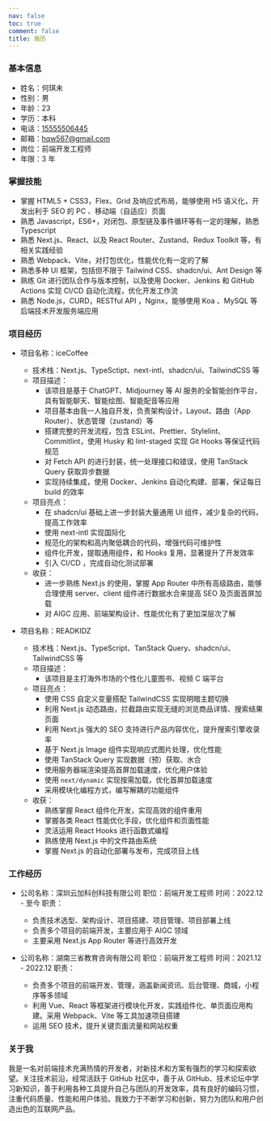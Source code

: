 ```yaml
---
nav: false
toc: true
comment: false
title: 简历
---
```


### 基本信息

- 姓名：何琪未
- 性别：男
- 年龄：23
- 学历：本科
- 电话：<a href='tel:15555506445'>15555506445</a>
- 邮箱：[hqw567@gmail.com](mailto:hqw567@gmail.com)
- 岗位：前端开发工程师
- 年限：3 年

### 掌握技能

- 掌握 HTML5 + CSS3，Flex、Grid 及响应式布局，能够使用 H5 语义化，开发出利于 SEO 的 PC 、移动端（自适应）页面
- 熟悉 Javascript，ES6+，对闭包、原型链及事件循环等有一定的理解，熟悉 Typescript
- 熟悉 Next.js、React、以及 React Router、Zustand、Redux Toolkit 等，有相关实践经验
- 熟悉 Webpack、Vite，对打包优化，性能优化有一定的了解
- 熟悉多种 UI 框架，包括但不限于 Tailwind CSS、shadcn/ui、Ant Design 等
- 熟练 Git 进行团队合作与版本控制，以及使用 Docker、Jenkins 和 GitHub Actions 实现 CI/CD 自动化流程，优化开发工作流
- 熟悉 Node.js，CURD，RESTful API ，Nginx，能够使用 Koa 、MySQL 等后端技术开发服务端应用

### 项目经历

- 项目名称：iceCoffee

   - 技术栈：Next.js、TypeSctipt、next-intl、shadcn/ui、TailwindCSS 等
   - 项目描述：
     - 该项目是基于 ChatGPT、Midjourney 等 AI 服务的全智能创作平台，具有智能聊天、智能绘图、智能配音等应用
     - 项目基本由我一人独自开发，负责架构设计，Layout、路由（App Router）、状态管理（zustand）等
     - 搭建完整的开发流程，包含 ESLint、Prettier、Stylelint、Commitlint，使用 Husky 和 lint-staged 实现 Git Hooks 等保证代码规范
     - 对 Fetch API 的进行封装，统一处理接口和错误，使用 TanStack Query 获取异步数据
     - 实现持续集成，使用 Docker、Jenkins 自动化构建、部署，保证每日 build 的效率
   - 项目亮点：
     - 在 shadcn/ui 基础上进一步封装大量通用 UI 组件，减少复杂的代码，提高工作效率
     - 使用 next-intl 实现国际化
     - 规范化的架构和高内聚低耦合的代码，增强代码可维护性
     - 组件化开发，提取通用组件，和 Hooks 复用，显著提升了开发效率
     - 引入 CI/CD ，完成自动化测试部署
   - 收获：
     - 进一步熟练 Next.js 的使用，掌握 App Router 中所有高级路由，能够合理使用 server、client 组件进行数据水合来提高 SEO 及页面首屏加载
     - 对 AIGC 应用、前端架构设计、性能优化有了更加深层次了解

- 项目名称：READKIDZ

   - 技术栈：Next.js、TypeScript、TanStack Query、shadcn/ui、TailwindCSS 等
   - 项目描述：
     - 该项目是主打海外市场的个性化儿童图书、视频 C 端平台
   - 项目亮点：
     - 使用 CSS 自定义变量搭配 TailwindCSS 实现明暗主题切换
     - 利用 Next.js 动态路由，拦截路由实现无缝的浏览商品详情、搜索结果页面
     - 利用 Next.js 强大的 SEO 支持进行产品内容优化，提升搜索引擎收录率
     - 基于 Next.js Image 组件实现响应式图片处理，优化性能
     - 使用 TanStack Query 实现数据（预）获取、水合
     - 使用服务器端渲染提高首屏加载速度，优化用户体验
     - 使用 `next/dynamic` 实现按需加载，优化首屏加载速度
     - 采用模块化编程方式，编写解耦的功能组件
   - 收获：
     - 熟练掌握 React 组件化开发，实现高效的组件重用
     - 掌握各类 React 性能优化手段，优化组件和页面性能
     - 灵活运用 React Hooks 进行函数式编程
     - 熟练使用 Next.js 中的文件路由系统
     - 掌握 Next.js 的自动化部署与发布，完成项目上线

### 工作经历

- 公司名称：深圳云加科创科技有限公司 职位：前端开发工程师 时间：2022.12 - 至今
  职责：

  - 负责技术选型、架构设计、项目搭建、项目管理、项目部署上线
  - 负责多个项目的前端开发，主要应用于 AIGC 领域
  - 主要采用 Next.js App Router 等进行高效开发

- 公司名称：湖南三省教育咨询有限公司 职位：前端开发工程师 时间：2021.12 - 2022.12
  职责：
  - 负责多个项目的前端开发、管理，涵盖新闻资讯、后台管理、商城，小程序等多领域
  - 利用 Vue、React 等框架进行模块化开发，实践组件化、单页面应用构建。采用 Webpack、Vite 等工具加速项目搭建
  - 运用 SEO 技术，提升关键页面流量和网站权重

### 关于我

我是一名对前端技术充满热情的开发者，对新技术和方案有强烈的学习和探索欲望。关注技术前沿，经常活跃于 GitHub 社区中，善于从 GitHub、技术论坛中学习新知识，善于利用各种工具提升自己与团队的开发效率，具有良好的编码习惯，注重代码质量、性能和用户体验。我致力于不断学习和创新，努力为团队和用户创造出色的互联网产品。
